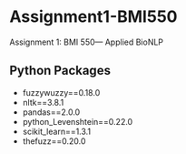 # Assignment1-BMI550
Assignment 1: BMI 550— Applied BioNLP



## Python Packages
- fuzzywuzzy==0.18.0
- nltk==3.8.1
- pandas==2.0.0
- python_Levenshtein==0.22.0
- scikit_learn==1.3.1
- thefuzz==0.20.0
